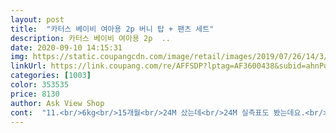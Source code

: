 ```yaml
---
layout: post 
title:  "카터스 베이비 여아용 2p 버니 탑 + 팬츠 세트" 
description: 카터스 베이비 여아용 2p  ..
date: 2020-09-10 14:15:31 
img: https://static.coupangcdn.com/image/retail/images/2019/07/26/14/3/7e5eb263-27d6-4f81-99a2-66e073ac0d67.jpg 
linkUrl: https://link.coupang.com/re/AFFSDP?lptag=AF3600438&subid=ahnPublicAsk&pageKey=270092255&itemId=848093835&vendorItemId=5156242730&traceid=V0-113-306057eff10fd0e4 
categories: [1003] 
color: 353535 
price: 8130 
author: Ask View Shop 
cont:  "11.<br/>6kg<br/>15개월<br/>24M 샀는데<br/>24M 실측표도 봤는데요.<br/>.<br/> ㅜ<br/>6개월 조카 물려줄까 생각이에요... <br/>.<br/>.<br/><br/>결국 못입고.<br/><br/>딱봐도 90사이즈고<br/>딸아이가 너무 좋아해요 토끼 너무 귀엽구용 가을에 입으면 딱일꺼 같아요^^ 좋은가격억 배송도 빨리 오고 너무 좋으네용 강추해용<br/>바지만 이번가을 좀 입히다가<br/>빨수록 더 줄어요.<br/><br/>상 하 모두 라벨이 10개씩 대롱대롱... <br/><br/>아기가 큰편이긴한데.<br/><br/>왠만하면 불만없이 입는데요.<br/>.<br/><br/>잘리지도 않아서 애먹었구요 ㅜㅜ<br/>쫄티 쫄바지에<br/>" 
---
```

